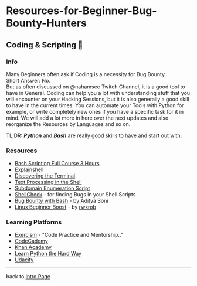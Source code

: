 # Resources-for-Beginner-Bug-Bounty-Hunters

## Coding & Scripting 🤖

### Info
Many Beginners often ask if Coding is a necessity for Bug Bounty.<br>
Short Answer: No.<br>
But as often discussed on @nahamsec Twitch Channel, it is a good tool to have in General. Coding can help you a lot with understanding stuff that you will encounter on your Hacking Sessions, but it is also generally a good skill to have in the current times. You can automate your Tools with Python for example, or write completely new ones if you have a specific task for it in mind. We will add a lot more in here over the next updates and also reorganize the Resources by Languages and so on.

TL,DR: ___Python___ and ___Bash___ are really good skills to have and start out with.

### Resources
- [Bash Scripting Full Course 3 Hours](https://www.youtube.com/watch?v=e7BufAVwDiM)
- [Explainshell](https://explainshell.com/)
- [Discovering the Terminal](https://blog.balthazar-rouberol.com/discovering-the-terminal)
- [Text Processing in the Shell](https://blog.balthazar-rouberol.com/text-processing-in-the-shell)
- [Subdomain Enumeration Script](https://twitter.com/Sin_Khe/status/1242785016884625409)
- [ShellCheck](https://www.shellcheck.net/) - for finding Bugs in your Shell Scripts
- [Bug Bounty with Bash](https://medium.com/cyberverse/bug-bounty-with-bash-438596ff72f5) - by Aditya Soni
- [Linux Beginner Boost](https://rwx.gg/) - by [rwxrob](https://www.twitch.tv/rwxrob)
### Learning Platforms
- [Exercism](https://exercism.io/) - "Code Practice and Mentorship.."
- [CodeCademy](https://www.codecademy.com/)
- [Khan Academy](https://www.khanacademy.org/computing/computer-programming)
- [Learn Python the Hard Way](https://learnpythonthehardway.org/)
- [Udacity](https://www.udacity.com/)
---
back to [Intro Page](/README.md)